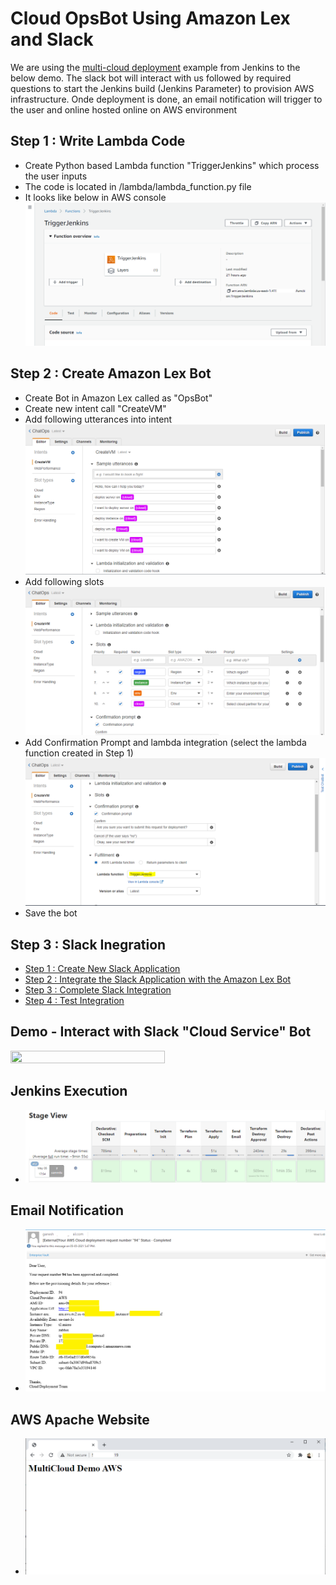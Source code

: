 # Cloud OpsBot Using Amazon Lex and Slack
We are using the [multi-cloud deployment](https://github.com/ganeshcpote/terraform-multicloud-example) example from Jenkins to the below demo. The slack bot will interact with us followed by required questions to start the Jenkins build (Jenkins Parameter) to provision AWS infrastructure. Onde deployment is done, an email notification will trigger to the user and online hosted online on AWS environment

## Step 1 : Write Lambda Code
* Create Python based Lambda function "TriggerJenkins" which process the user inputs
* The code is located in /lambda/lambda_function.py file
* It looks like below in AWS console
![opsbot](/images/lambda_code.png)

## Step 2 : Create Amazon Lex Bot
* Create Bot in Amazon Lex called as "OpsBot"
* Create new intent call "CreateVM"
* Add following utterances into intent
![opsbot](/images/utterances.png)
* Add following slots 
![opsbot](/images/slots.png)
* Add Confirmation Prompt and lambda integration (select the lambda function created in Step 1)
![opsbot](/images/lambda.png)
* Save the bot 

## Step 3 : Slack Inegration
* [Step 1 : Create New Slack Application](https://docs.aws.amazon.com/lex/latest/dg/slack-bot-assoc-create-app.html)
* [Step 2 : Integrate the Slack Application with the Amazon Lex Bot](https://docs.aws.amazon.com/lex/latest/dg/slack-bot-assoc-create-assoc.html)
* [Step 3 : Complete Slack Integration](https://docs.aws.amazon.com/lex/latest/dg/slack-bot-back-in-slack-console.html)
* [Step 4 : Test Integration](https://docs.aws.amazon.com/lex/latest/dg/slack-bot-test.html)

## Demo - Interact with Slack "Cloud Service" Bot
<img src="/video/play.gif" width="70%" height="70%">

## Jenkins Execution
* ![opsbot](https://github.com/ganeshcpote/terraform-multicloud-example/blob/master/images/jenkins.PNG)

## Email Notification
* ![opsbot](https://github.com/ganeshcpote/terraform-multicloud-example/blob/master/images/email.png)

## AWS Apache Website
* ![opsbot](https://github.com/ganeshcpote/terraform-multicloud-example/blob/master/images/aws-web.png)
